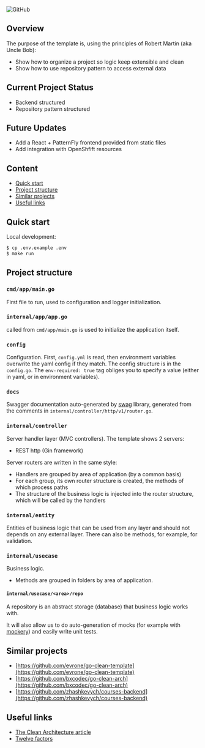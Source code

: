 ![GitHub](https://img.shields.io/github/license/costaconrado/services-csm?style=for-the-badge)
## Overview

The purpose of the template is, using the principles of Robert Martin (aka Uncle Bob):
- Show how to organize a project so logic keep extensible and clean
- Show how to use repository pattern to access external data

## Current Project Status
- Backend structured
- Repository pattern structured

## Future Updates
- Add a React + PatternFly frontend provided from static files
- Add integration with OpenShfift resources

## Content
- [Quick start](#quick-start)
- [Project structure](#project-structure)
- [Similar projects](#similar-projects)
- [Useful links](#useful-links)

## Quick start
Local development:
```sh
$ cp .env.example .env
$ make run
```

## Project structure
### `cmd/app/main.go`
First file to run, used to configuration and logger initialization.

### `internal/app/app.go`
called from `cmd/app/main.go` is used to initialize the application itself.

### `config`
Configuration. First, `config.yml` is read, then environment variables overwrite the yaml config if they match.
The config structure is in the `config.go`.
The `env-required: true` tag obliges you to specify a value (either in yaml, or in environment variables).


### `docs`
Swagger documentation auto-generated by [swag](https://github.com/swaggo/swag) library, generated from the comments in `internal/controller/http/v1/router.go`.

### `internal/controller`
Server handler layer (MVC controllers). The template shows 2 servers:
- REST http (Gin framework)

Server routers are written in the same style:
- Handlers are grouped by area of application (by a common basis)
- For each group, its own router structure is created, the methods of which process paths
- The structure of the business logic is injected into the router structure, which will be called by the handlers

### `internal/entity`
Entities of business logic that can be used from any layer and should not depends on any external layer.
There can also be methods, for example, for validation.

### `internal/usecase`
Business logic.
- Methods are grouped in folders by area of application.

#### `internal/usecase/<area>/repo`
A repository is an abstract storage (database) that business logic works with.

It will also allow us to do auto-generation of mocks (for example with [mockery](https://github.com/vektra/mockery)) and easily write unit tests.


## Similar projects
- [https://github.com/evrone/go-clean-template](https://github.com/evrone/go-clean-template)
- [https://github.com/bxcodec/go-clean-arch](https://github.com/bxcodec/go-clean-arch)
- [https://github.com/zhashkevych/courses-backend](https://github.com/zhashkevych/courses-backend)

## Useful links
- [The Clean Architecture article](https://blog.cleancoder.com/uncle-bob/2012/08/13/the-clean-architecture.html)
- [Twelve factors](https://12factor.net/)
